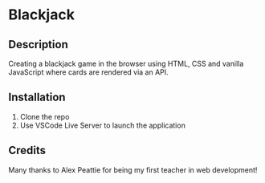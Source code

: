 # Blackjack

## Description
Creating a blackjack game in the browser using HTML, CSS and vanilla JavaScript where cards are rendered via an API.

## Installation
1. Clone the repo
2. Use VSCode Live Server to launch the application

## Credits
Many thanks to Alex Peattie for being my first teacher in web development!
